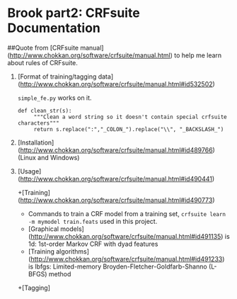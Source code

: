 # Brook part2: CRFsuite Documentation

##Quote from [CRFsuite manual] (http://www.chokkan.org/software/crfsuite/manual.html) to help me learn about rules of CRFsuite.

1. [Format of training/tagging data] (http://www.chokkan.org/software/crfsuite/manual.html#id532502)

    `simple_fe.py` works on it.
    <pre><code>def clean_str(s):
        """Clean a word string so it doesn't contain special crfsuite characters"""
        return s.replace(":","_COLON_").replace("\\", "_BACKSLASH_")</code></pre>

2. [Installation] (http://www.chokkan.org/software/crfsuite/manual.html#id489766) (Linux and Windows)

3. [Usage] (http://www.chokkan.org/software/crfsuite/manual.html#id490441) 

    +[Training] (http://www.chokkan.org/software/crfsuite/manual.html#id490773)
    * Commands to train a CRF model from a training set, `crfsuite learn -m mymodel train.feats` used in this project.
    * [Graphical models] (http://www.chokkan.org/software/crfsuite/manual.html#id491135) is 1d: 1st-order Markov CRF with dyad features
    * [Training algorithms] (http://www.chokkan.org/software/crfsuite/manual.html#id491233) is lbfgs: Limited-memory Broyden-Fletcher-Goldfarb-Shanno (L-BFGS) method
    
    +[Tagging]

